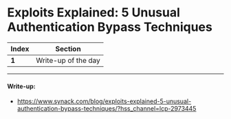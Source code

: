 # Exploits Explained: 5 Unusual Authentication Bypass Techniques

Index | Section
--- | ---
**1** | Write-up of the day

___


#### Write-up: 

* https://www.synack.com/blog/exploits-explained-5-unusual-authentication-bypass-techniques/?hss_channel=lcp-2973445
